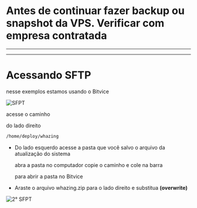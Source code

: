 # Antes de continuar fazer backup ou snapshot da VPS. Verificar com empresa contratada

------------------------------
------------------------------

# Acessando SFTP
nesse exemplos estamos usando o Bitvice

![SFPT](https://github.com/user-attachments/assets/3eb7840a-9227-4118-b99f-3c83a6e479a6)

acesse o caminho 


do lado direito

```bash
/home/deploy/whazing
```

- Do lado esquerdo acesse a pasta que você salvo o arquivo da atualização do sistema

  
  abra a pasta no computador copie o caminho e cole na barra

  para abrir a pasta no Bitvice


- Araste o arquivo whazing.zip para o lado direito e substitua **(overwrite)**


![2° SFPT ](https://github.com/user-attachments/assets/de7ceae7-fb0c-4ff5-b3ce-4a4a9320fa33)





